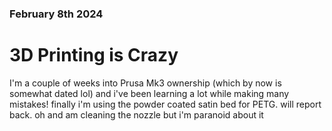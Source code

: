 ### February 8th 2024
# 3D Printing is Crazy

I'm a couple of weeks into Prusa Mk3 ownership (which by now is somewhat dated lol) and i've been learning a lot while making many mistakes! finally i'm using the powder coated satin bed for PETG. will report back. oh and am cleaning the nozzle but i'm paranoid about it
